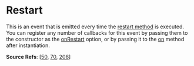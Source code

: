 # Restart

This is an event that is emitted every time the [restart method](https://github.com/revolverjs/revolverjs/edit/master/docs/revolver.methods.restart.md) is executed. You can register any number of callbacks for this event by passing them to the constructor as the [onRestart](https://github.com/revolverjs/revolverjs/blob/master/docs/revolver.options.onrestart.md) option, or by passing it to the [on](https://github.com/revolverjs/revolverjs/edit/master/docs/revolver.methods.on.md) method after instantiation.

**Source Refs**: [[50](https://github.com/revolverjs/revolverjs/blob/master/coffee/revolver.coffee#L50), [70](https://github.com/revolverjs/revolverjs/blob/master/coffee/revolver.coffee#L70), [208](https://github.com/revolverjs/revolverjs/blob/master/coffee/revolver.coffee#L208)]
